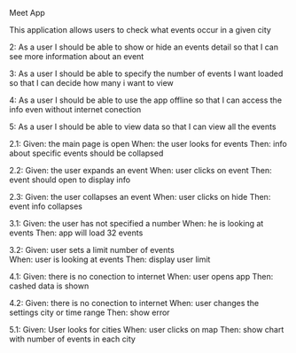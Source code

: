 Meet App

This application allows users to check what events occur in a given city



2: As a user
I should be able to show or hide an events detail
so that I can see more information about an  event

3: As a user
I should be able to specify the number of events I want loaded
so that I can decide how many i want to view

4: As a user
I should be able to use the app offline
so that I can access the info even without internet conection

5: As a user
I should be able to view data
so that I can view all the events


2.1: Given: the main page is open
     When: the user looks for events
     Then: info about specific events should be collapsed

2.2: Given: the user expands an event
     When: user clicks on event
     Then: event should open to display info

2.3: Given: the user collapses an event
     When: user clicks on hide
     Then: event info collapses

3.1: Given: the user has not specified a number
     When: he is looking at events
     Then: app will load 32 events

3.2: Given: user sets a limit number of events  
     When: user is looking at events
     Then: display user limit 

4.1: Given: there is no conection to internet
     When: user opens app
     Then: cashed data is shown

4.2: Given: there is no conection to internet
     When: user changes the settings city or time range
     Then: show error

5.1: Given: User looks for cities
     When: user clicks on map
     Then: show chart with number of events in each city